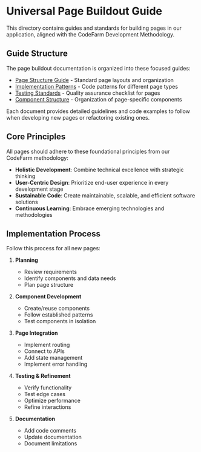 
# Universal Page Buildout Guide

This directory contains guides and standards for building pages in our application, aligned with the CodeFarm Development Methodology.

## Guide Structure

The page buildout documentation is organized into these focused guides:

- [Page Structure Guide](./PageStructureGuide.md) - Standard page layouts and organization
- [Implementation Patterns](./ImplementationPatterns.md) - Code patterns for different page types
- [Testing Standards](./TestingStandards.md) - Quality assurance checklist for pages
- [Component Structure](./ComponentStructureGuide.md) - Organization of page-specific components

Each document provides detailed guidelines and code examples to follow when developing new pages or refactoring existing ones.

## Core Principles

All pages should adhere to these foundational principles from our CodeFarm methodology:

- **Holistic Development**: Combine technical excellence with strategic thinking
- **User-Centric Design**: Prioritize end-user experience in every development stage
- **Sustainable Code**: Create maintainable, scalable, and efficient software solutions
- **Continuous Learning**: Embrace emerging technologies and methodologies

## Implementation Process

Follow this process for all new pages:

1. **Planning**
   - Review requirements
   - Identify components and data needs
   - Plan page structure

2. **Component Development**
   - Create/reuse components
   - Follow established patterns
   - Test components in isolation

3. **Page Integration**
   - Implement routing
   - Connect to APIs
   - Add state management
   - Implement error handling

4. **Testing & Refinement**
   - Verify functionality
   - Test edge cases
   - Optimize performance
   - Refine interactions

5. **Documentation**
   - Add code comments
   - Update documentation
   - Document limitations
